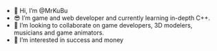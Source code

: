 - 👋 Hi, I’m @MrKuBu
- 😎 I’m game and web developer and currently learning in-depth C++.
- 💬 I’m looking to collaborate on game developers, 3D modelers, musicians and game animators.
- 🤑 I’m interested in success and money
